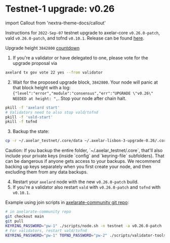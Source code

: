 # Testnet-1 upgrade: v0.26

import Callout from 'nextra-theme-docs/callout'

Instructions for `2022-Sep-07` testnet upgrade to axelar-core `v0.26.0-patch`, vald `v0.26.0-patch`, and tofnd `v0.10.1`.
Release can be found [here](https://github.com/axelarnetwork/axelar-core/releases/tag/v0.26.0).

Upgrade height `3842800` [countdown](https://testnet.mintscan.io/axelar-testnet/blocks/3842800)

1. If you're a validator or have delegated to one, please vote for the upgrade proposal via

```bash
axelard tx gov vote 22 yes --from validator
```

2. Wait for the proposed upgrade block, `3842800`. Your node will panic at that block height with a log: `{"level":"error","module":"consensus","err":"UPGRADE \"v0.26\" NEEDED at height: ",`. Stop your node after chain halt.

```bash
pkill -f 'axelard start'
# Validators need to also stop vald/tofnd
pkill -f 'vald-start'
pkill -f tofnd
```

3. Backup the state:

```bash
cp -r ~/.axelar_testnet/.core/data ~/.axelar-lisbon-3-upgrade-0.26/.core/data
```

<Callout type="warning" emoji="⚠️">
  Caution: If you backup the entire folder, `~/.axelar_testnet/.core`, that'll also include your private keys (inside `config` and `keyring-file` subfolders). That can be dangerous if anyone gets access to your backups. We recommend backing up keys separately when you first create your node, and then excluding them from any data backups.
</Callout>

4. Restart your `axelard` node with the new `v0.26.0-patch` build.
5. If you're a validator also restart `vald` with `v0.26.0-patch` and `tofnd` with `v0.10.1`.

Example using join scripts in [axelarate-community git repo](https://github.com/axelarnetwork/axelarate-community):

```bash
# in axelarate-community repo
git checkout main
git pull
KEYRING_PASSWORD="pw-1" ./scripts/node.sh -n testnet -a v0.26.0-patch
# For validators, restart vald/tofnd
KEYRING_PASSWORD="pw-1" TOFND_PASSWORD="pw-2" ./scripts/validator-tools-host.sh -n testnet -a v0.26.0-patch -q v0.10.1
```

